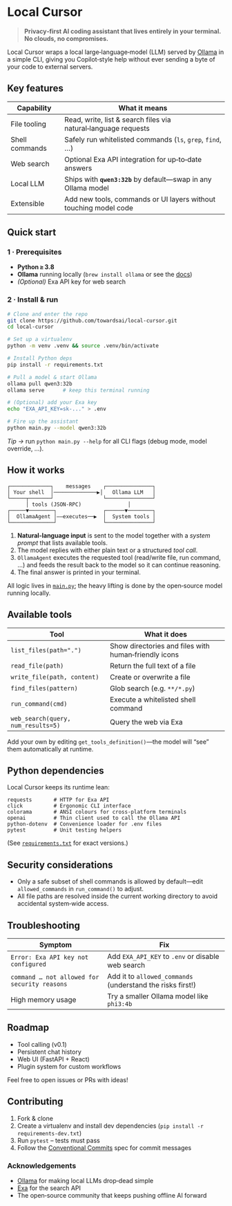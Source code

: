 # Local Cursor

> **Privacy‑first AI coding assistant that lives entirely in your terminal. No clouds, no compromises.**

Local Cursor wraps a local large‑language‑model (LLM) served by [Ollama](https://ollama.ai/) in a simple CLI, giving you Copilot‑style help without ever sending a byte of your code to external servers.


## Key features

| Capability     | What it means                                                    |
| -------------- | ---------------------------------------------------------------- |
| File tooling   | Read, write, list & search files via natural‑language requests   |
| Shell commands | Safely run whitelisted commands (`ls`, `grep`, `find`, …)        |
| Web search     | Optional Exa API integration for up‑to‑date answers              |
| Local LLM      | Ships with **`qwen3:32b`** by default—swap in any Ollama model   |
| Extensible     | Add new tools, commands or UI layers without touching model code |


## Quick start

### 1 · Prerequisites

* **Python ≥ 3.8**
* **Ollama** running locally (`brew install ollama` or see the [docs](https://ollama.ai/))
* *(Optional)* Exa API key for web search

### 2 · Install & run

```bash
# Clone and enter the repo
git clone https://github.com/towardsai/local-cursor.git
cd local‑cursor

# Set up a virtualenv
python -m venv .venv && source .venv/bin/activate

# Install Python deps
pip install -r requirements.txt

# Pull a model & start Ollama
ollama pull qwen3:32b
ollama serve      # keep this terminal running

# (Optional) add your Exa key
echo "EXA_API_KEY=sk‑..." > .env

# Fire up the assistant
python main.py --model qwen3:32b
```

*Tip →* run `python main.py --help` for all CLI flags (debug mode, model override, …).


## How it works

```
┌─────────────┐    messages    ┌───────────────┐
│ Your shell  │──────────────▶│   Ollama LLM   │
└─────┬───────┘                └───────────────┘
      │ tools (JSON‑RPC)               │
┌─────▼────────┐               ┌──────▼────────┐
│  OllamaAgent │——executes──▶  │  System tools │
└──────────────┘               └───────────────┘
```

1. **Natural‑language input** is sent to the model together with a *system prompt* that lists available tools.
2. The model replies with either plain text or a structured *tool call*.
3. `OllamaAgent` executes the requested tool (read/write file, run command, …) and feeds the result back to the model so it can continue reasoning.
4. The final answer is printed in your terminal.

All logic lives in [`main.py`](./main.py); the heavy lifting is done by the open‑source model running locally. 


## Available tools

| Tool                               | What it does                                         |
| ---------------------------------- | ---------------------------------------------------- |
| `list_files(path=".")`             | Show directories and files with human‑friendly icons |
| `read_file(path)`                  | Return the full text of a file                       |
| `write_file(path, content)`        | Create or overwrite a file                           |
| `find_files(pattern)`              | Glob search (e.g. `**/*.py`)                         |
| `run_command(cmd)`                 | Execute a whitelisted shell command                  |
| `web_search(query, num_results=5)` | Query the web via Exa                                |

Add your own by editing `get_tools_definition()`—the model will “see” them automatically at runtime.


## Python dependencies

Local Cursor keeps its runtime lean:

```text
requests       # HTTP for Exa API
click          # Ergonomic CLI interface
colorama       # ANSI colours for cross‑platform terminals
openai         # Thin client used to call the Ollama API
python‑dotenv  # Convenience loader for .env files
pytest         # Unit testing helpers
```

(See [`requirements.txt`](./requirements.txt) for exact versions.) 


## Security considerations

* Only a safe subset of shell commands is allowed by default—edit `allowed_commands` in `run_command()` to adjust. 
* All file paths are resolved inside the current working directory to avoid accidental system‑wide access.


## Troubleshooting

| Symptom                                      | Fix                                                        |
| -------------------------------------------- | ---------------------------------------------------------- |
| `Error: Exa API key not configured`          | Add `EXA_API_KEY` to `.env` or disable web search          |
| `command … not allowed for security reasons` | Add it to `allowed_commands` (understand the risks first!) |
| High memory usage                            | Try a smaller Ollama model like `phi3:4b`                  |


## Roadmap

* Tool calling (v0.1)
* Persistent chat history
* Web UI (FastAPI + React)
* Plugin system for custom workflows

Feel free to open issues or PRs with ideas!

## Contributing

1. Fork & clone
2. Create a virtualenv and install dev dependencies (`pip install -r requirements-dev.txt`)
3. Run `pytest` – tests must pass
4. Follow the [Conventional Commits](https://www.conventionalcommits.org/) spec for commit messages


### Acknowledgements

* [Ollama](https://ollama.ai/) for making local LLMs drop‑dead simple
* [Exa](https://exa.ai/) for the search API
* The open‑source community that keeps pushing offline AI forward

